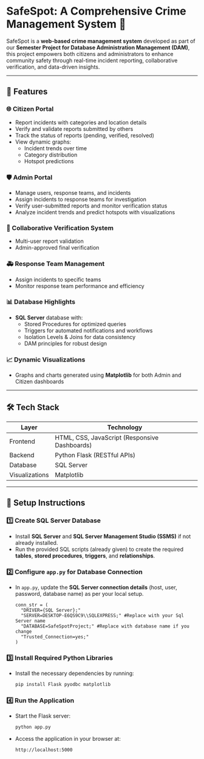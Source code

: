 # SafeSpot: A Comprehensive Crime Management System 🚀

SafeSpot is a **web-based crime management system** developed as part of our **Semester Project for Database Administration Management (DAM)**, this project empowers both citizens and administrators to enhance community safety through real-time incident reporting, collaborative verification, and data-driven insights.  

---

## 📌 Features

### 🌐 Citizen Portal
- Report incidents with categories and location details
- Verify and validate reports submitted by others
- Track the status of reports (pending, verified, resolved)
- View dynamic graphs:
  - Incident trends over time
  - Category distribution
  - Hotspot predictions

### 🛡️ Admin Portal
- Manage users, response teams, and incidents
- Assign incidents to response teams for investigation
- Verify user-submitted reports and monitor verification status
- Analyze incident trends and predict hotspots with visualizations

### 🤝 Collaborative Verification System
- Multi-user report validation
- Admin-approved final verification

### 🚑 Response Team Management
- Assign incidents to specific teams
- Monitor response team performance and efficiency

### 📊 Database Highlights
- **SQL Server** database with:
  - Stored Procedures for optimized queries
  - Triggers for automated notifications and workflows
  - Isolation Levels & Joins for data consistency
  - DAM principles for robust design

### 📈 Dynamic Visualizations
- Graphs and charts generated using **Matplotlib** for both Admin and Citizen dashboards

---

## 🛠️ Tech Stack

| Layer       | Technology                     |
|-------------|--------------------------------|
| Frontend    | HTML, CSS, JavaScript (Responsive Dashboards) |
| Backend     | Python Flask (RESTful APIs)    |
| Database    | SQL Server                     |
| Visualizations | Matplotlib                   |

---

## 🚀 Setup Instructions

### 1️⃣ Create SQL Server Database

- Install **SQL Server** and **SQL Server Management Studio (SSMS)** if not already installed.
- Run the provided SQL scripts (already given) to create the required **tables**, **stored procedures**, **triggers**, and **relationships**.  


### 2️⃣ Configure `app.py` for Database Connection

- In `app.py`, update the **SQL Server connection details** (host, user, password, database name) as per your local setup.
  ```
  conn_str = (
    "DRIVER={SQL Server};"
    "SERVER=DESKTOP-E6QS9C9\\SQLEXPRESS;" #Replace with your Sql Server name  
    "DATABASE=SafeSpotProject;" #Replace with database name if you change
    "Trusted_Connection=yes;"
  )
  ```

### 3️⃣ Install Required Python Libraries

- Install the necessary dependencies by running:
  ```bash
  pip install Flask pyodbc matplotlib
  ```
### 4️⃣ Run the Application

- Start the Flask server:
  ```bash
  python app.py
  ```
- Access the application in your browser at:
  ```bash
  http://localhost:5000
  ```
